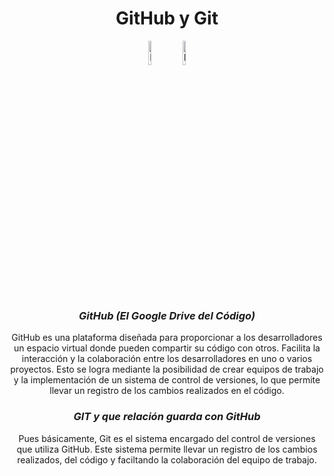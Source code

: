 <h1 align="center">GitHub y Git</h1>

<div align="center">

<img src="https://upload.wikimedia.org/wikipedia/commons/9/91/Octicons-mark-github.svg" alt="Logo de GitHub" class="logo" width="10%">

<img src="https://upload.wikimedia.org/wikipedia/commons/thumb/e/e0/Git-logo.svg/1280px-Git-logo.svg.png" alt="Logo de Git" class="logo" width="10%">

</div>
<br>

***<h3 align="center">GitHub (El Google Drive del Código)</h3>***
<p align="center">GitHub es una plataforma diseñada para proporcionar a los desarrolladores un espacio virtual donde pueden compartir su código con otros. Facilita la interacción y la colaboración entre los desarrolladores en uno o varios proyectos. Esto se logra mediante la posibilidad de crear equipos de trabajo y la implementación de un sistema de control de versiones, lo que permite llevar un registro de los cambios realizados en el código.</p>

***<h3 align="center">GIT y que relación guarda con GitHub</h3>***
<p align="center">Pues básicamente, Git es el sistema encargado del control de versiones que utiliza GitHub. Este sistema permite llevar un registro de los cambios realizados, del código y faciltando la colaboración del equipo de trabajo. </p>
